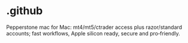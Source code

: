 # .github
Pepperstone mac for Mac: mt4/mt5/ctrader access plus razor/standard accounts; fast workflows, Apple silicon ready, secure and pro‑friendly.

